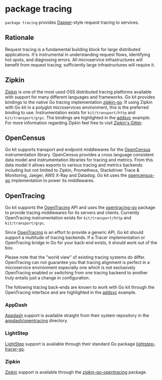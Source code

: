 # package tracing

`package tracing` provides [Dapper]-style request tracing to services.

## Rationale

Request tracing is a fundamental building block for large distributed
applications. It's instrumental in understanding request flows, identifying
hot spots, and diagnosing errors. All microservice infrastructures will
benefit from request tracing; sufficiently large infrastructures will require
it.

## Zipkin

[Zipkin] is one of the most used OSS distributed tracing platforms available
with support for many different languages and frameworks. Go kit provides
bindings to the native Go tracing implementation [zipkin-go]. If using Zipkin
with Go kit in a polyglot microservices environment, this is the preferred
binding to use. Instrumentation exists for `kit/transport/http` and
`kit/transport/grpc`. The bindings are highlighted in the [addsvc] example. For
more information regarding Zipkin feel free to visit [Zipkin's Gitter].

## OpenCensus

Go kit supports transport and endpoint middlewares for the [OpenCensus]
instrumentation library. OpenCensus provides a cross language consistent data
model and instrumentation libraries for tracing and metrics. From this data
model it allows exports to various tracing and metrics backends including but
not limited to Zipkin, Prometheus, Stackdriver Trace & Monitoring, Jaeger,
AWS X-Ray and Datadog. Go kit uses the [opencensus-go] implementation to power
its middlewares.

## OpenTracing

Go kit supports the [OpenTracing] API and uses the [opentracing-go] package to
provide tracing middlewares for its servers and clients. Currently OpenTracing
instrumentation exists for `kit/transport/http` and `kit/transport/grpc`.

Since [OpenTracing] is an effort to provide a generic API, Go kit should support
a multitude of tracing backends. If a Tracer implementation or OpenTracing
bridge in Go for your back-end exists, it should work out of the box.

Please note that the "world view" of existing tracing systems do differ.
OpenTracing can not guarantee you that tracing alignment is perfect in a
microservice environment especially one which is not exclusively OpenTracing
enabled or switching from one tracing backend to another truly entails just a
change in configuration.

The following tracing back-ends are known to work with Go kit through the
OpenTracing interface and are highlighted in the [addsvc] example.

### AppDash

[Appdash] support is available straight from their system repository in the
[appdash/opentracing] directory.

### LightStep

[LightStep] support is available through their standard Go package
[lightstep-tracer-go].

### Zipkin

[Zipkin] support is available through the [zipkin-go-opentracing] package.

[Dapper]: http://research.google.com/pubs/pub36356.html
[addsvc]:https://github.com/rueian/kit/tree/master/examples/addsvc
[README]: https://github.com/rueian/kit/blob/master/tracing/zipkin/README.md

[OpenTracing]: http://opentracing.io
[opentracing-go]: https://github.com/opentracing/opentracing-go

[Zipkin]: http://zipkin.io/
[Open Zipkin GitHub]: https://github.com/openzipkin
[zipkin-go-opentracing]: https://github.com/openzipkin-contrib/zipkin-go-opentracing
[zipkin-go]: https://github.com/openzipkin/zipkin-go
[Zipkin's Gitter]: https://gitter.im/openzipkin/zipkin

[Appdash]: https://github.com/sourcegraph/appdash
[appdash/opentracing]: https://github.com/sourcegraph/appdash/tree/master/opentracing

[LightStep]: http://lightstep.com/
[lightstep-tracer-go]: https://github.com/lightstep/lightstep-tracer-go

[OpenCensus]: https://opencensus.io/
[opencensus-go]: https://github.com/census-instrumentation/opencensus-go
